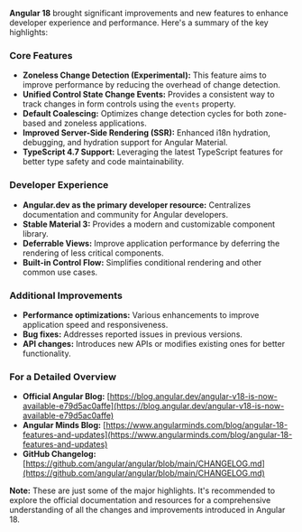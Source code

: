 **Angular 18** brought significant improvements and new features to enhance developer experience and performance. Here's a summary of the key highlights:

### Core Features

* **Zoneless Change Detection (Experimental):** This feature aims to improve performance by reducing the overhead of change detection.
* **Unified Control State Change Events:** Provides a consistent way to track changes in form controls using the `events` property.
* **Default Coalescing:** Optimizes change detection cycles for both zone-based and zoneless applications.
* **Improved Server-Side Rendering (SSR):** Enhanced i18n hydration, debugging, and hydration support for Angular Material.
* **TypeScript 4.7 Support:** Leveraging the latest TypeScript features for better type safety and code maintainability.

### Developer Experience

* **Angular.dev as the primary developer resource:** Centralizes documentation and community for Angular developers.
* **Stable Material 3:** Provides a modern and customizable component library.
* **Deferrable Views:** Improve application performance by deferring the rendering of less critical components.
* **Built-in Control Flow:** Simplifies conditional rendering and other common use cases.

### Additional Improvements

* **Performance optimizations:** Various enhancements to improve application speed and responsiveness.
* **Bug fixes:** Addresses reported issues in previous versions.
* **API changes:** Introduces new APIs or modifies existing ones for better functionality.

### For a Detailed Overview

* **Official Angular Blog:** [https://blog.angular.dev/angular-v18-is-now-available-e79d5ac0affe](https://blog.angular.dev/angular-v18-is-now-available-e79d5ac0affe)
* **Angular Minds Blog:** [https://www.angularminds.com/blog/angular-18-features-and-updates](https://www.angularminds.com/blog/angular-18-features-and-updates)
* **GitHub Changelog:** [https://github.com/angular/angular/blob/main/CHANGELOG.md](https://github.com/angular/angular/blob/main/CHANGELOG.md)

**Note:** These are just some of the major highlights. It's recommended to explore the official documentation and resources for a comprehensive understanding of all the changes and improvements introduced in Angular 18.

